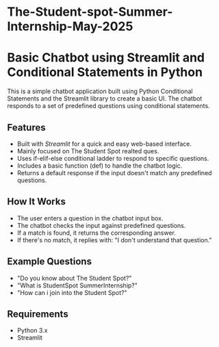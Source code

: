 # The-Student-spot-Summer-Internship-May-2025
# Basic Chatbot using Streamlit and Conditional Statements in Python

This is a simple chatbot application built using Python Conditional Statements and the Streamlit library to create a basic UI. The chatbot responds to a set of predefined questions using conditional statements.

## Features
- Built with *Streamlit* for a quick and easy web-based interface.
- Mainly focused on The Student Spot realted ques.
- Uses if-elif-else conditional ladder to respond to specific questions.
- Includes a basic function (def) to handle the chatbot logic.
- Returns a default response if the input doesn't match any predefined questions.

## How It Works
- The user enters a question in the chatbot input box.
- The chatbot checks the input against predefined questions.
- If a match is found, it returns the corresponding answer.
- If there's no match, it replies with: "I don't understand that question."

## Example Questions
- "Do you know about The Student Spot?"
- "What is StudentSpot SummerInternship?"
- "How can i join into the Student Spot?"

## Requirements
- Python 3.x
- Streamlit

